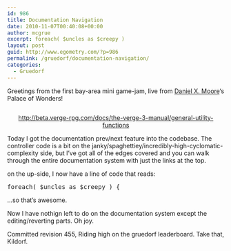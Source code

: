 ```yaml
---
id: 986
title: Documentation Navigation
date: 2010-11-07T00:40:08+00:00
author: mcgrue
excerpt: foreach( $uncles as $creepy )
layout: post
guid: http://www.egometry.com/?p=986
permalink: /gruedorf/documentation-navigation/
categories:
  - Gruedorf
---
```

Greetings from the first bay-area mini game-jam, live from [Daniel X. Moore](http://strd6.com/)&#8216;s Palace of Wonders!<div align=center><img src=http://www.egometry.com/i/2010/11/2010-11-07.png alt="" />

  
<a href=http://beta.verge-rpg.com/docs/the-verge-3-manual/general-utility-functions>http://beta.verge-rpg.com/docs/the-verge-3-manual/general-utility-functions</a> </div> 

Today I got the documentation prev/next feature into the codebase. The controller code is a bit on the janky/spaghettiey/incredibly-high-cyclomatic-complexity side, but I&#8217;ve got all of the edges covered and you can walk through the entire documentation system with just the links at the top.

on the up-side, I now have a line of code that reads:

<pre>foreach( $uncles as $creepy ) {
</pre>

&#8230;so that&#8217;s awesome. 

Now I have nothign left to do on the documentation system except the editing/reverting parts. Oh joy.

Committed revision 455, Riding high on the gruedorf leaderboard. Take that, Kildorf.
